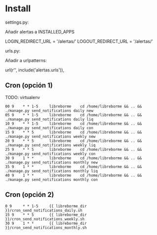 Install
=======

settings.py:

Añadir alertas a INSTALLED_APPS 

LOGIN_REDIRECT_URL = '/alertas/'
LOGOUT_REDIRECT_URL = '/alertas/'


urls.py:

Añadir a urlpatterns:

url(r'', include('alertas.urls')),

Cron (opción 1)
---------------

TODO: virtualenv

```
00 9    * * 1-5     libreborme    cd /home/libreborme && .. && ./manage.py send_notifications daily new
05 9    * * 1-5     libreborme    cd /home/libreborme && .. && ./manage.py send_notifications daily liq
10 9    * * 1-5     libreborme    cd /home/libreborme && .. && ./manage.py send_notifications daily con
15 9    * * 5       libreborme    cd /home/libreborme && .. && ./manage.py send_notifications weekly new
20 9    * * 5       libreborme    cd /home/libreborme && .. && ./manage.py send_notifications weekly liq
25 9    * * 5       libreborme    cd /home/libreborme && .. && ./manage.py send_notifications weekly con
30 9    1 * *       libreborme    cd /home/libreborme && .. && ./manage.py send_notifications monthly new
35 9    1 * *       libreborme    cd /home/libreborme && .. && ./manage.py send_notifications monthly liq
40 9    1 * *       libreborme    cd /home/libreborme && .. && ./manage.py send_notifications monthly con
```

Cron (opción 2)
---------------

```
0 9     * * 1-5     {{ libreborme_dir }}/cron_send_notifications_daily.sh
15 9    * * 5       {{ libreborme_dir }}/cron_send_notifications_weekly.sh
30 9    1 * *       {{ libreborme_dir }}/cron_send_notifications_monthly.sh
```

